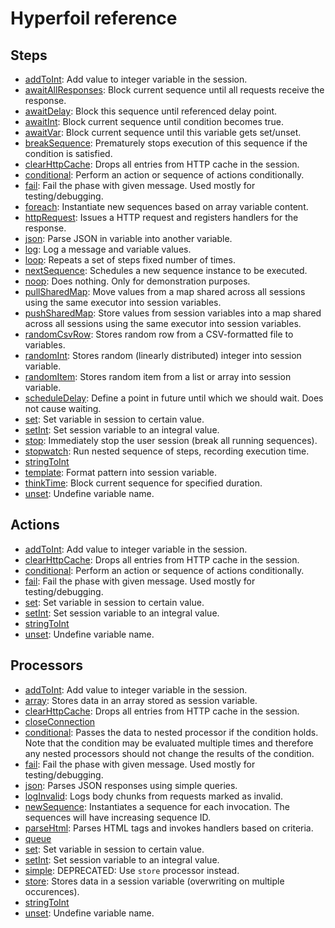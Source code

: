 # Hyperfoil reference



## Steps
* [addToInt](./step_addToInt.html): Add value to integer variable in the session.
* [awaitAllResponses](./step_awaitAllResponses.html): Block current sequence until all requests receive the response.
* [awaitDelay](./step_awaitDelay.html): Block this sequence until referenced delay point.
* [awaitInt](./step_awaitInt.html): Block current sequence until condition becomes true.
* [awaitVar](./step_awaitVar.html): Block current sequence until this variable gets set/unset.
* [breakSequence](./step_breakSequence.html): Prematurely stops execution of this sequence if the condition is satisfied.
* [clearHttpCache](./step_clearHttpCache.html): Drops all entries from HTTP cache in the session.
* [conditional](./step_conditional.html): Perform an action or sequence of actions conditionally.
* [fail](./step_fail.html): Fail the phase with given message. Used mostly for testing/debugging.
* [foreach](./step_foreach.html): Instantiate new sequences based on array variable content.
* [httpRequest](./step_httpRequest.html): Issues a HTTP request and registers handlers for the response.
* [json](./step_json.html): Parse JSON in variable into another variable.
* [log](./step_log.html): Log a message and variable values.
* [loop](./step_loop.html): Repeats a set of steps fixed number of times. 
* [nextSequence](./step_nextSequence.html): Schedules a new sequence instance to be executed.
* [noop](./step_noop.html): Does nothing. Only for demonstration purposes.
* [pullSharedMap](./step_pullSharedMap.html): Move values from a map shared across all sessions using the same executor into session variables. 
* [pushSharedMap](./step_pushSharedMap.html): Store values from session variables into a map shared across all sessions using the same executor into session variables. 
* [randomCsvRow](./step_randomCsvRow.html): Stores random row from a CSV-formatted file to variables.
* [randomInt](./step_randomInt.html): Stores random (linearly distributed) integer into session variable.
* [randomItem](./step_randomItem.html): Stores random item from a list or array into session variable.
* [scheduleDelay](./step_scheduleDelay.html): Define a point in future until which we should wait. Does not cause waiting.
* [set](./step_set.html): Set variable in session to certain value.
* [setInt](./step_setInt.html): Set session variable to an integral value.
* [stop](./step_stop.html): Immediately stop the user session (break all running sequences).
* [stopwatch](./step_stopwatch.html): Run nested sequence of steps, recording execution time.
* [stringToInt](./step_stringToInt.html)
* [template](./step_template.html): Format pattern into session variable.
* [thinkTime](./step_thinkTime.html): Block current sequence for specified duration.
* [unset](./step_unset.html): Undefine variable name.


## Actions
* [addToInt](./action_addToInt.html): Add value to integer variable in the session.
* [clearHttpCache](./action_clearHttpCache.html): Drops all entries from HTTP cache in the session.
* [conditional](./action_conditional.html): Perform an action or sequence of actions conditionally.
* [fail](./action_fail.html): Fail the phase with given message. Used mostly for testing/debugging.
* [set](./action_set.html): Set variable in session to certain value.
* [setInt](./action_setInt.html): Set session variable to an integral value.
* [stringToInt](./action_stringToInt.html)
* [unset](./action_unset.html): Undefine variable name.


## Processors
* [addToInt](./processor_addToInt.html): Add value to integer variable in the session.
* [array](./processor_array.html): Stores data in an array stored as session variable.
* [clearHttpCache](./processor_clearHttpCache.html): Drops all entries from HTTP cache in the session.
* [closeConnection](./processor_closeConnection.html)
* [conditional](./processor_conditional.html): Passes the data to nested processor if the condition holds. Note that the condition may be evaluated multiple times and therefore any nested processors should not change the results of the condition.
* [fail](./processor_fail.html): Fail the phase with given message. Used mostly for testing/debugging.
* [json](./processor_json.html): Parses JSON responses using simple queries.
* [logInvalid](./processor_logInvalid.html): Logs body chunks from requests marked as invalid.
* [newSequence](./processor_newSequence.html): Instantiates a sequence for each invocation. The sequences will have increasing sequence ID.
* [parseHtml](./processor_parseHtml.html): Parses HTML tags and invokes handlers based on criteria.
* [queue](./processor_queue.html)
* [set](./processor_set.html): Set variable in session to certain value.
* [setInt](./processor_setInt.html): Set session variable to an integral value.
* [simple](./processor_simple.html): DEPRECATED: Use <code>store</code> processor instead.
* [store](./processor_store.html): Stores data in a session variable (overwriting on multiple occurences).
* [stringToInt](./processor_stringToInt.html)
* [unset](./processor_unset.html): Undefine variable name.

